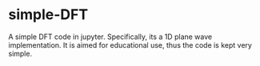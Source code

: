 # simple-DFT
A simple DFT code in jupyter. 
Specifically, its a 1D plane wave implementation. It is aimed for educational use, thus the code is kept very simple.
